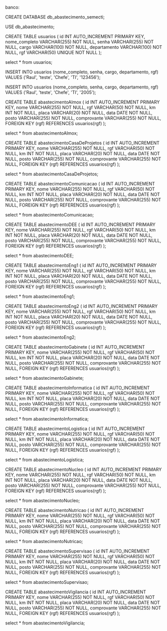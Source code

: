 banco: 

CREATE DATABASE db_abastecimento_semecti; 

USE db_abastecimento;

CREATE TABLE usuarios ( id INT AUTO_INCREMENT PRIMARY KEY, nome_completo VARCHAR(255) NOT NULL, senha VARCHAR(255) NOT NULL, cargo VARCHAR(100) NOT NULL, departamento VARCHAR(100) NOT NULL, rgf VARCHAR(50) UNIQUE NOT NULL );

select * from usuarios;

INSERT INTO usuarios (nome_completo, senha, cargo, departamento, rgf) VALUES ('Raul', 'teste', 'Chefe', 'TI', '123456');

INSERT INTO usuarios (nome_completo, senha, cargo, departamento, rgf) VALUES ('Raul', 'teste', 'Chefe', 'TI', '2005');

CREATE TABLE abastecimentoAlmox ( 
	id INT AUTO_INCREMENT PRIMARY KEY, 
    nome VARCHAR(255) NOT NULL, 
    rgf VARCHAR(50) NOT NULL, 
    km INT NOT NULL, 
    placa VARCHAR(20) NOT NULL, 
    data DATE NOT NULL, 
    posto VARCHAR(255) NOT NULL, 
    comprovante VARCHAR(255) NOT NULL, 
    FOREIGN KEY (rgf) REFERENCES usuarios(rgf) 
);

select * from abastecimentoAlmox;

CREATE TABLE abastecimentoCasaDeProjetos ( 
	id INT AUTO_INCREMENT PRIMARY KEY, 
    nome VARCHAR(255) NOT NULL, 
    rgf VARCHAR(50) NOT NULL, 
    km INT NOT NULL, 
    placa VARCHAR(20) NOT NULL, 
    data DATE NOT NULL, 
    posto VARCHAR(255) NOT NULL, 
    comprovante VARCHAR(255) NOT NULL,
    FOREIGN KEY (rgf) REFERENCES usuarios(rgf) 
);

select * from abastecimentoCasaDeProjetos;


CREATE TABLE abastecimentoComunicacao ( 
	id INT AUTO_INCREMENT PRIMARY KEY, 
    nome VARCHAR(255) NOT NULL, 
    rgf VARCHAR(50) NOT NULL, 
    km INT NOT NULL, 
    placa VARCHAR(20) NOT NULL, 
    data DATE NOT NULL, 
    posto VARCHAR(255) NOT NULL, 
    comprovante VARCHAR(255) NOT NULL,
    FOREIGN KEY (rgf) REFERENCES usuarios(rgf) 
);


select * from abastecimentoComunicacao;



CREATE TABLE abastecimentoDEE ( 
	id INT AUTO_INCREMENT PRIMARY KEY, 
    nome VARCHAR(255) NOT NULL, 
    rgf VARCHAR(50) NOT NULL, 
    km INT NOT NULL, 
    placa VARCHAR(20) NOT NULL, 
    data DATE NOT NULL, 
    posto VARCHAR(255) NOT NULL, 
    comprovante VARCHAR(255) NOT NULL,
    FOREIGN KEY (rgf) REFERENCES usuarios(rgf) 
);


select * from abastecimentoDEE;


CREATE TABLE abastecimentoEng1 ( 
	id INT AUTO_INCREMENT PRIMARY KEY, 
    nome VARCHAR(255) NOT NULL, 
    rgf VARCHAR(50) NOT NULL, 
    km INT NOT NULL, 
    placa VARCHAR(20) NOT NULL, 
    data DATE NOT NULL, 
    posto VARCHAR(255) NOT NULL, 
    comprovante VARCHAR(255) NOT NULL,
    FOREIGN KEY (rgf) REFERENCES usuarios(rgf) 
);


select * from abastecimentoEng1;


CREATE TABLE abastecimentoEng2 ( 
	id INT AUTO_INCREMENT PRIMARY KEY, 
    nome VARCHAR(255) NOT NULL, 
    rgf VARCHAR(50) NOT NULL, 
    km INT NOT NULL, 
    placa VARCHAR(20) NOT NULL, 
    data DATE NOT NULL, 
    posto VARCHAR(255) NOT NULL, 
    comprovante VARCHAR(255) NOT NULL,
    FOREIGN KEY (rgf) REFERENCES usuarios(rgf) 
);

select * from abastecimentoEng2;


CREATE TABLE abastecimentoGabinete ( 
	id INT AUTO_INCREMENT PRIMARY KEY, 
    nome VARCHAR(255) NOT NULL, 
    rgf VARCHAR(50) NOT NULL, 
    km INT NOT NULL, 
    placa VARCHAR(20) NOT NULL, 
    data DATE NOT NULL, 
    posto VARCHAR(255) NOT NULL, 
    comprovante VARCHAR(255) NOT NULL,
    FOREIGN KEY (rgf) REFERENCES usuarios(rgf) 
);

select * from abastecimentoGabinete;


CREATE TABLE abastecimentoInformatica ( 
	id INT AUTO_INCREMENT PRIMARY KEY, 
    nome VARCHAR(255) NOT NULL, 
    rgf VARCHAR(50) NOT NULL, 
    km INT NOT NULL, 
    placa VARCHAR(20) NOT NULL, 
    data DATE NOT NULL, 
    posto VARCHAR(255) NOT NULL, 
    comprovante VARCHAR(255) NOT NULL,
    FOREIGN KEY (rgf) REFERENCES usuarios(rgf) 
);

select * from abastecimentoInformatica;


CREATE TABLE abastecimentoLogistica ( 
	id INT AUTO_INCREMENT PRIMARY KEY, 
    nome VARCHAR(255) NOT NULL, 
    rgf VARCHAR(50) NOT NULL, 
    km INT NOT NULL, 
    placa VARCHAR(20) NOT NULL, 
    data DATE NOT NULL, 
    posto VARCHAR(255) NOT NULL, 
    comprovante VARCHAR(255) NOT NULL,
    FOREIGN KEY (rgf) REFERENCES usuarios(rgf) 
);

select * from abastecimentoLogistica;


CREATE TABLE abastecimentoNucleo ( 
	id INT AUTO_INCREMENT PRIMARY KEY, 
    nome VARCHAR(255) NOT NULL, 
    rgf VARCHAR(50) NOT NULL, 
    km INT NOT NULL, 
    placa VARCHAR(20) NOT NULL, 
    data DATE NOT NULL, 
    posto VARCHAR(255) NOT NULL, 
    comprovante VARCHAR(255) NOT NULL,
    FOREIGN KEY (rgf) REFERENCES usuarios(rgf) 
);

select * from abastecimentoNucleo;



CREATE TABLE abastecimentoNutricao ( 
	id INT AUTO_INCREMENT PRIMARY KEY, 
    nome VARCHAR(255) NOT NULL, 
    rgf VARCHAR(50) NOT NULL, 
    km INT NOT NULL, 
    placa VARCHAR(20) NOT NULL, 
    data DATE NOT NULL, 
    posto VARCHAR(255) NOT NULL, 
    comprovante VARCHAR(255) NOT NULL,
    FOREIGN KEY (rgf) REFERENCES usuarios(rgf) 
);

select * from abastecimentoNutricao;



CREATE TABLE abastecimentoSupervisao ( 
	id INT AUTO_INCREMENT PRIMARY KEY, 
    nome VARCHAR(255) NOT NULL, 
    rgf VARCHAR(50) NOT NULL, 
    km INT NOT NULL, 
    placa VARCHAR(20) NOT NULL, 
    data DATE NOT NULL, 
    posto VARCHAR(255) NOT NULL, 
    comprovante VARCHAR(255) NOT NULL,
    FOREIGN KEY (rgf) REFERENCES usuarios(rgf) 
);

select * from abastecimentoSupervisao;


CREATE TABLE abastecimentoVigilancia ( 
	id INT AUTO_INCREMENT PRIMARY KEY, 
    nome VARCHAR(255) NOT NULL, 
    rgf VARCHAR(50) NOT NULL, 
    km INT NOT NULL, 
    placa VARCHAR(20) NOT NULL, 
    data DATE NOT NULL, 
    posto VARCHAR(255) NOT NULL, 
    comprovante VARCHAR(255) NOT NULL,
    FOREIGN KEY (rgf) REFERENCES usuarios(rgf) 
);

select * from abastecimentoVigilancia;